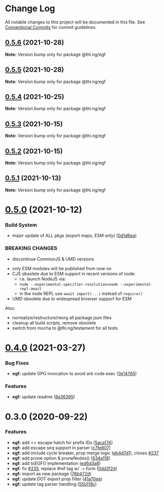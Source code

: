 # Change Log

All notable changes to this project will be documented in this file.
See [Conventional Commits](https://conventionalcommits.org) for commit guidelines.

## [0.5.6](https://github.com/thi-ng/umbrella/compare/@thi.ng/egf@0.5.5...@thi.ng/egf@0.5.6) (2021-10-28)

**Note:** Version bump only for package @thi.ng/egf





## [0.5.5](https://github.com/thi-ng/umbrella/compare/@thi.ng/egf@0.5.4...@thi.ng/egf@0.5.5) (2021-10-28)

**Note:** Version bump only for package @thi.ng/egf





## [0.5.4](https://github.com/thi-ng/umbrella/compare/@thi.ng/egf@0.5.3...@thi.ng/egf@0.5.4) (2021-10-25)

**Note:** Version bump only for package @thi.ng/egf





## [0.5.3](https://github.com/thi-ng/umbrella/compare/@thi.ng/egf@0.5.2...@thi.ng/egf@0.5.3) (2021-10-15)

**Note:** Version bump only for package @thi.ng/egf





## [0.5.2](https://github.com/thi-ng/umbrella/compare/@thi.ng/egf@0.5.1...@thi.ng/egf@0.5.2) (2021-10-15)

**Note:** Version bump only for package @thi.ng/egf





## [0.5.1](https://github.com/thi-ng/umbrella/compare/@thi.ng/egf@0.5.0...@thi.ng/egf@0.5.1) (2021-10-13)

**Note:** Version bump only for package @thi.ng/egf





# [0.5.0](https://github.com/thi-ng/umbrella/compare/@thi.ng/egf@0.4.18...@thi.ng/egf@0.5.0) (2021-10-12)


### Build System

* major update of ALL pkgs (export maps, ESM only) ([0d1d6ea](https://github.com/thi-ng/umbrella/commit/0d1d6ea9fab2a645d6c5f2bf2591459b939c09b6))


### BREAKING CHANGES

* discontinue CommonJS & UMD versions

- only ESM modules will be published from now on
- CJS obsolete due to ESM support in recent versions of node:
  - i.e. launch NodeJS via:
  - `node --experimental-specifier-resolution=node --experimental-repl-await`
  - in the node REPL use `await import(...)` instead of `require()`
- UMD obsolete due to widespread browser support for ESM

Also:
- normalize/restructure/reorg all package.json files
- cleanup all build scripts, remove obsolete
- switch from mocha to @thi.ng/testament for all tests






#  [0.4.0](https://github.com/thi-ng/umbrella/compare/@thi.ng/egf@0.3.21...@thi.ng/egf@0.4.0) (2021-03-27) 

###  Bug Fixes 

- **egf:** update GPG invocation to avoid arb code exec ([3e14765](https://github.com/thi-ng/umbrella/commit/3e14765d6bfd8006742c9e7860bc7d58ae94dfa5)) 

###  Features 

- **egf:** update readme ([8a36395](https://github.com/thi-ng/umbrella/commit/8a36395db3d31041c71d49cb58945909b8ee7ee2)) 

#  0.3.0 (2020-09-22) 

###  Features 

- **egf:** add <> escape hatch for prefix IDs ([5aca174](https://github.com/thi-ng/umbrella/commit/5aca174cd4ceef7c03c08cb27d736eb5dd1fd35c)) 
- **egf:** add escape seq support in parser ([c7fe807](https://github.com/thi-ng/umbrella/commit/c7fe807fb726388d707e839140249a09028533db)) 
- **egf:** add include cycle breaker, prop merge logic ([eb4d7d1](https://github.com/thi-ng/umbrella/commit/eb4d7d138524fca7421c414a743824ae40807338)), closes [#237](https://github.com/thi-ng/umbrella/issues/237) 
- **egf:** add prune option & pruneNodes() ([634a118](https://github.com/thi-ng/umbrella/commit/634a118e2b612d5979fca7b897ed3d8bf512f28b)) 
- **egf:** add toEGF() implementation ([ed6d3a8](https://github.com/thi-ng/umbrella/commit/ed6d3a8d0e7140ed12a5948057f736aa634ca7f6)) 
- **egf:** fix [#235](https://github.com/thi-ng/umbrella/issues/235), replace #ref tag w/ `->` form ([0dd2f2d](https://github.com/thi-ng/umbrella/commit/0dd2f2d4efe21afce28a00191ee1047a7fe462b6)) 
- **egf:** import as new package ([76b472d](https://github.com/thi-ng/umbrella/commit/76b472d017f3bf456db8204158de6ac4746447b3)) 
- **egf:** update DOT export prop filter ([41a70ee](https://github.com/thi-ng/umbrella/commit/41a70eeaada5b91d7507a52b6b45083548002cda)) 
- **egf:** update tag parser handling ([55b119c](https://github.com/thi-ng/umbrella/commit/55b119ce497f67e939ba865c25930348aaaad380))
